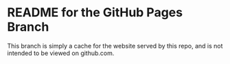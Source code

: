 # README for the GitHub Pages Branch
This branch is simply a cache for the website served by this repo, and is not intended to be viewed on github.com.
